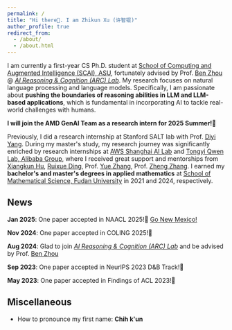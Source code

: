 ```yaml
---
permalink: /
title: "Hi there👋. I am Zhikun Xu (许智锟)"
author_profile: true
redirect_from: 
  - /about/
  - /about.html
---
```

I am currently a first-year CS Ph.D. student at [School of Computing and Augmented Intelligence (SCAI), ASU](https://scai.engineering.asu.edu/), fortunately advised by Prof. [Ben Zhou](http://xuanyu.me/) @ [*AI Reasoning & Cognition (ARC) Lab*](https://arc-asu.github.io/). My research focuses on natural language processing and language models. Specifically, I am passionate about **pushing the boundaries of reasoning abilities in LLM and LLM-based applications**, which is fundamental in incorporating AI to tackle real-world challenges with humans.

**I will join the AMD GenAI Team as a research intern for 2025 Summer!🤗**

Previously, I did a research internship at Stanford SALT lab with Prof. [Diyi Yang](https://cs.stanford.edu/~diyiy/index.html). During my master's study, my research journey was significantly enriched by research internships at [AWS Shanghai AI Lab](https://www.amazonaws.cn/en/ailab/) and [Tongyi Qwen Lab, Alibaba Group](https://tongyi.aliyun.com/), where I received great support and mentorships from [Xiangkun Hu](https://www.amazon.science/author/xiangkun-hu), [Ruixue Ding](https://scholar.google.com/citations?user=wAktw3cAAAAJ&hl), Prof. [Yue Zhang](https://frcchang.github.io/), Prof. [Zheng Zhang](https://twitter.com/zz_aws_nyush). I earned my **bachelor's and master's degrees in applied mathematics** at [School of Mathematical Science, Fudan University](https://math.fudan.edu.cn/mathen/main.htm) in 2021 and 2024, respectively.


News
------
**Jan 2025**:    One paper accepted in NAACL 2025!🎉 [Go New Mexico!](https://2025.naacl.org/)

**Nov 2024**:    One paper accepted in COLING 2025!🎉

**Aug 2024**:    Glad to join [*AI Reasoning & Cognition (ARC) Lab*](https://arc-asu.github.io/) and be advised by Prof. [Ben Zhou](http://xuanyu.me/)

**Sep 2023**:    One paper accepted in NeurlPS 2023 D&B Track!🎉

**May 2023**:    One paper accepted in Findings of ACL 2023!🎉


Miscellaneous
------
- How to pronounce my first name: **Chih k'un**
